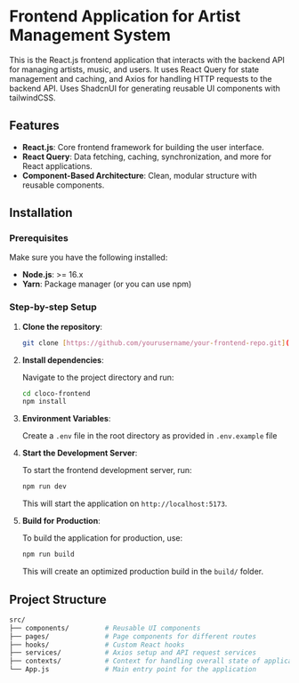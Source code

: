 # Frontend Application for Artist Management System

This is the React.js frontend application that interacts with the backend API for managing artists, music, and users. It uses React Query for state management and caching, and Axios for handling HTTP requests to the backend API. Uses ShadcnUI for generating reusable UI components with tailwindCSS.

## Features

- **React.js**: Core frontend framework for building the user interface.
- **React Query**: Data fetching, caching, synchronization, and more for React applications.
- **Component-Based Architecture**: Clean, modular structure with reusable components.

## Installation

### Prerequisites

Make sure you have the following installed:

- **Node.js**: >= 16.x
- **Yarn**: Package manager (or you can use npm)

### Step-by-step Setup

1. **Clone the repository**:

    ```bash
    git clone [https://github.com/yourusername/your-frontend-repo.git](https://github.com/dhiransapkota45/cloco-fronend.git)
    ```

2. **Install dependencies**:

    Navigate to the project directory and run:

    ```bash
    cd cloco-frontend
    npm install
    ```

3. **Environment Variables**:

    Create a `.env` file in the root directory as provided in ```.env.example``` file

4. **Start the Development Server**:

    To start the frontend development server, run:

    ```bash
    npm run dev
    ```

    This will start the application on `http://localhost:5173`.

5. **Build for Production**:

    To build the application for production, use:

    ```bash
    npm run build
    ```

    This will create an optimized production build in the `build/` folder.

## Project Structure

```bash
src/
├── components/         # Reusable UI components
├── pages/              # Page components for different routes
├── hooks/              # Custom React hooks
├── services/           # Axios setup and API request services
├── contexts/           # Context for handling overall state of application
└── App.js              # Main entry point for the application
